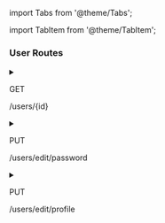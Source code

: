 import Tabs from '@theme/Tabs';

import TabItem from '@theme/TabItem';

### User Routes

<details>
  <summary className="route_summary"><p className="badge-get">GET</p><p>/users/&#123;id&#125;</p></summary>
  <div>
    <div>Get information about an account</div>
    <br/>
    <h3>Parameters</h3>
    <p>id : user id</p>
    <h3>Request Authorization</h3>
    <p>Bearer Token needed</p>
    <h3>No body</h3>
  <Tabs
  defaultValue="result"
  values={[
    {label: 'Result', value: 'result'},
    {label: 'Error', value: 'error'}
  ]}>
  <TabItem value="result">
    <h3>Response</h3>
    <p>200<span> - </span> with content</p>
    <div>

    {
        "email": "user.email@email.com",
        "username": "user's username",
        "password_tried": 0 --only if it's his own account
    }

  </div>
  </TabItem>
  <TabItem value="error">
    <h3>Responses</h3>
    <p>401<span> - </span> you have to login</p>
    <p>404<span> - </span> user not found</p>
  </TabItem>
</Tabs>
  </div>
</details>

<details>
  <summary className="route_summary"><p className="badge-put">PUT</p><p>/users/edit/password</p></summary>
  <div>
    <div>Change your password</div>
    <br/>
    <h3>Request Authorization</h3>
    <p>Bearer Token needed</p>
    <h3>Request body</h3>
    <div>

    {
      "lastPassword": "my password before change",
      "password": "my new password"
    }

  </div>
  <Tabs
  defaultValue="result"
  values={[
    {label: 'Result', value: 'result'},
    {label: 'Error', value: 'error'}
  ]}>
  <TabItem value="result">
    <h3>Response</h3>
    <p>204<span> - </span> no content</p>
  </TabItem>
  <TabItem value="error">
    <h3>Responses</h3>
    <p>400<span> - </span> credential missing</p>
    <p>401<span> - </span> you have to login</p>
    <p>403<span> - </span> Bad password</p>
    <p>451<span> - </span> Oauth role to low. You have to confirm your account. (/auth/confirm)</p>
  </TabItem>
</Tabs>
  </div>
</details>

<details>
  <summary className="route_summary"><p className="badge-put">PUT</p><p>/users/edit/profile</p></summary>
  <div>
    <div>Change your profile information</div>
    <br/>
    <h3>Request Authorization</h3>
    <p>Bearer Token needed</p>
    <h3>Request body</h3>
    <div>

    {
      "email": "my new email",
      "username": "my new username"
    }

  </div>
  <Tabs
  defaultValue="result"
  values={[
    {label: 'Result', value: 'result'},
    {label: 'Error', value: 'error'}
  ]}>
  <TabItem value="result">
    <h3>Response</h3>
    <p>204<span> - </span> no content</p>
  </TabItem>
  <TabItem value="error">
    <h3>Responses</h3>
    <p>400<span> - </span> credential missing</p>
    <p>401<span> - </span> you have to login</p>
    <p>403<span> - </span> Bad email entered</p>
    <p>409<span> - </span> Email or username already exists</p>
    <p>451<span> - </span> Oauth role to low. You have to confirm your account. (/auth/confirm)</p>
  </TabItem>
</Tabs>
  </div>
</details>

